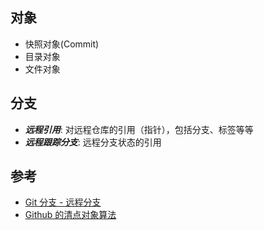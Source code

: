 ## 对象
* 快照对象(Commit)
* 目录对象
* 文件对象

## 分支
* ***远程引用***: 对远程仓库的引用（指针），包括分支、标签等等
* ***远程跟踪分支***: 远程分支状态的引用

## 参考
* [Git 分支 - 远程分支](https://git-scm.com/book/zh/v2/Git-%E5%88%86%E6%94%AF-%E8%BF%9C%E7%A8%8B%E5%88%86%E6%94%AF)
* [Github 的清点对象算法](http://www.ruanyifeng.com/blog/2015/09/git-bitmap.html)